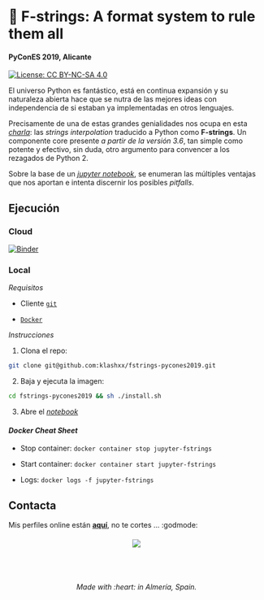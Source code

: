 # :snake: F-strings: A format system to rule them all

#### PyConES 2019, Alicante

[![License: CC BY-NC-SA 4.0](https://img.shields.io/badge/License-CC%20BY--NC--SA%204.0-lightgrey.svg)](https://creativecommons.org/licenses/by-nc-sa/4.0/)

El universo Python es fantástico, está en continua expansión y su naturaleza abierta hace que se nutra de las mejores ideas con independencia de si estaban ya implementadas en otros lenguajes.

Precisamente de una de estas grandes genialidades nos ocupa en esta [*charla*]( https://sched.co/VdMR): las *strings interpolation* traducido a Python como **F-strings**. Un componente core presente *a partir de la versión 3.6*, tan simple como potente y efectivo, sin duda, otro argumento para convencer a los rezagados de Python 2.

Sobre la base de un [*jupyter notebook*](https://mybinder.org/v2/gh/klashxx/fstrings-binder/master?filepath=fstrings.ipynb), se enumeran las múltiples ventajas que nos aportan e intenta discernir los posibles *pitfalls*.

## Ejecución

### Cloud

[![Binder](https://mybinder.org/badge_logo.svg)](https://mybinder.org/v2/gh/klashxx/fstrings-binder/master?filepath=fstrings.ipynb)

### Local

*Requisitos*

- Cliente [`git`][git-download]

- [`Docker`][docker-install]

*Instrucciones*

1. Clona el repo:

```bash
git clone git@github.com:klashxx/fstrings-pycones2019.git
```

2. Baja y ejecuta la imagen:

```bash
cd fstrings-pycones2019 && sh ./install.sh
```

3. Abre el [*notebook*](http://127.0.0.1:8888/?token=fstrings)

#### *Docker Cheat Sheet*

- Stop container: `docker container stop jupyter-fstrings`

- Start container: `docker container start jupyter-fstrings`

- Logs: `docker logs -f jupyter-fstrings`

## Contacta

Mis perfiles online están [**aquí**](https://klashxx.github.io/about), no te cortes ... :godmode:

<h6 align="center">
<a href="https://pycones19.sched.com/event/VdMR">
  <img src="https://github.com/klashxx/fstrings-pycones2019/blob/master/logo_pycon_2019.png">
</a></h6>
<br>
<h6 align="center">Made with :heart: in Almería, Spain.</h6>

[git-download]: https://git-scm.com/downloads "git - Descarga"
[docker-install]: https://docs.docker.com/engine/installation/ "Docker - Instalación"
